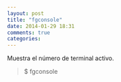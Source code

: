 ```yaml
---
layout: post
title: "fgconsole"
date: 2014-01-29 18:31
comments: true
categories: 
---
```

Muestra el número de terminal activo.

>$ fgconsole

